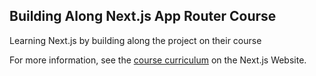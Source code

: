 ## Building Along Next.js App Router Course

Learning Next.js by building along the project on their course

For more information, see the [course curriculum](https://nextjs.org/learn) on the Next.js Website.
